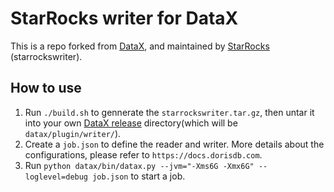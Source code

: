 # StarRocks writer for DataX

This is a repo forked from [DataX](`https://github.com/alibaba/DataX`), and maintained by [StarRocks](https://www.dorisdb.com) (starrockswriter).

## How to use

1. Run `./build.sh` to gennerate the `starrockswriter.tar.gz`, then untar it into your own [DataX release](`https://github.com/alibaba/DataX`) directory(which will be `datax/plugin/writer/`).
2. Create a `job.json` to define the reader and writer. More details about the configurations, please refer to `https://docs.dorisdb.com`.
3. Run `python datax/bin/datax.py --jvm="-Xms6G -Xmx6G" --loglevel=debug job.json` to start a job.
